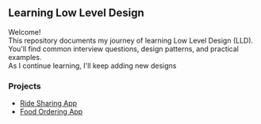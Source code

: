 ## Learning Low Level Design

Welcome!  
This repository documents my journey of learning Low Level Design (LLD).  
You'll find common interview questions, design patterns, and practical examples.  
As I continue learning, I'll keep adding new designs

### Projects

- [Ride Sharing App](./RideSharingApp/README.md)
- [Food Ordering App](./FoodOrderingApp)

